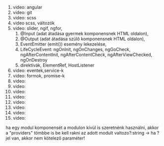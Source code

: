 1. video: angular
2. video: git
3. video: scss
4. video scss, változók
5. video: slider, ngif, ngfor,
   1. @Input (adat átadása gyermek komponensnek HTML oldalon),
   2. @Output (adat átadása szülő komponensnek HTML oldalon),
   3. EventEmitter (emit()) esemény lekezelése,
   4. LifeCycleEvent: ngOnInit, ngOnChanges, ngGoCheck, ngAfterContentInit, ngAfterContentCheck, ngAfterViewChecked, ngOnDestroy
   5. direktívák, ElementRef, HostListener
6. video: eventek,service-k
7. video: formok, promise-k
8. video:
9. video:
10. video:
11. video:
12. video:
13. video:
14. video:
15. video:

ha egy modul komponensét a modulon kívül is szeretnénk használni, akkor a "providers" tömbbe is be kell rakni az adott
modult
valtozo?:string -> ha ? jel van, akkor nem kötelező paraméter!
